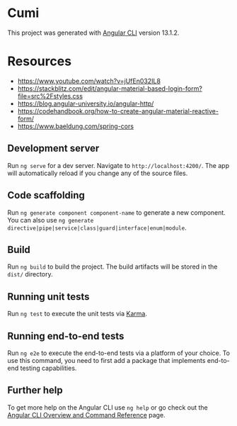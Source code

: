 # Cumi

This project was generated with [Angular CLI](https://github.com/angular/angular-cli) version 13.1.2.


# Resources
- https://www.youtube.com/watch?v=jUfEn032IL8
- https://stackblitz.com/edit/angular-material-based-login-form?file=src%2Fstyles.css
- https://blog.angular-university.io/angular-http/
- https://codehandbook.org/how-to-create-angular-material-reactive-form/
- https://www.baeldung.com/spring-cors

## Development server

Run `ng serve` for a dev server. Navigate to `http://localhost:4200/`. The app will automatically reload if you change any of the source files.

## Code scaffolding

Run `ng generate component component-name` to generate a new component. You can also use `ng generate directive|pipe|service|class|guard|interface|enum|module`.

## Build

Run `ng build` to build the project. The build artifacts will be stored in the `dist/` directory.

## Running unit tests

Run `ng test` to execute the unit tests via [Karma](https://karma-runner.github.io).

## Running end-to-end tests

Run `ng e2e` to execute the end-to-end tests via a platform of your choice. To use this command, you need to first add a package that implements end-to-end testing capabilities.

## Further help

To get more help on the Angular CLI use `ng help` or go check out the [Angular CLI Overview and Command Reference](https://angular.io/cli) page.
